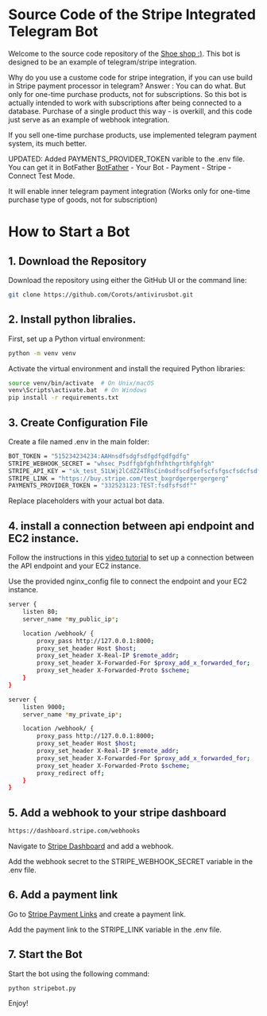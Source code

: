 # Source Code of the Stripe Integrated Telegram Bot

Welcome to the source code repository of the [Shoe shop :)](https://t.me/example_mert_1_bot). This bot is designed to be an example of telegram/stripe integration.

Why do you use a custome code for stripe integration, if you can use build in Stripe payment processor in telegram?
Answer : You can do what. But only for one-time purchase products, not for subscriptions. So this bot is actually intended to work with subscriptions after  being connected to a database. Purchase of a single product this way - is overkill, and this code just serve as an example of webhook integration.

If you sell one-time purchase products, use implemented telegram payment system, its much better.

UPDATED:
Added PAYMENTS_PROVIDER_TOKEN varible to the .env file. You can get it in BotFather [BotFather](https://t.me/botfather) - Your Bot - Payment - Stripe - Connect Test Mode.

It will enable inner telegram payment integration (Works only for one-time purchase type of goods, not for subscription)

# How to Start a Bot

## 1. Download the Repository

Download the repository using either the GitHub UI or the command line:

```bash
git clone https://github.com/Corots/antivirusbot.git
```

## 2. Install python libralies.

First, set up a Python virtual environment:

```bash
python -m venv venv
```

Activate the virtual environment and install the required Python libraries:

```bash
source venv/bin/activate  # On Unix/macOS
venv\Scripts\activate.bat  # On Windows
pip install -r requirements.txt
```

## 3. Create Configuration File

Create a file named .env in the main folder:

```bash
BOT_TOKEN = "515234234234:AAHnsdfsdgfsdfgdfgdfgdfg"
STRIPE_WEBHOOK_SECRET = "whsec_Psdffgbfghfhfhthgrthfghfgh"
STRIPE_API_KEY = "sk_test_51LWj2lCdZZ4TRsCin0sdfscdfsefscfsfgscfsdcfsdfcsdfcsdcf"
STRIPE_LINK = "https://buy.stripe.com/test_bxgrdgergergergerg"
PAYMENTS_PROVIDER_TOKEN = "332523123:TEST:fsdfsfsdf""
```

Replace placeholders with your actual bot data.

## 4. install a connection between api endpoint and EC2 instance.

Follow the instructions in this [video tutorial](https://www.youtube.com/watch?v=UKP0AkAoJiE) to set up a connection between the API endpoint and your EC2 instance.

Use the provided nginx_config file to connect the endpoint and your EC2 instance.

```bash
server {
    listen 80;
    server_name *my_public_ip*;

    location /webhook/ {
        proxy_pass http://127.0.0.1:8000;
        proxy_set_header Host $host;
        proxy_set_header X-Real-IP $remote_addr;
        proxy_set_header X-Forwarded-For $proxy_add_x_forwarded_for;
        proxy_set_header X-Forwarded-Proto $scheme;
    }
}

server {
    listen 9000;
    server_name *my_private_ip*;

    location /webhook/ {
        proxy_pass http://127.0.0.1:8000;
        proxy_set_header Host $host;
        proxy_set_header X-Real-IP $remote_addr;
        proxy_set_header X-Forwarded-For $proxy_add_x_forwarded_for;
        proxy_set_header X-Forwarded-Proto $scheme;
        proxy_redirect off;
    }
}
```

## 5. Add a webhook to your stripe dashboard

```bash
https://dashboard.stripe.com/webhooks
```

Navigate to [Stripe Dashboard](https://dashboard.stripe.com/webhooks) and add a webhook.

Add the webhook secret to the STRIPE_WEBHOOK_SECRET variable in the .env file.

## 6. Add a payment link

Go to [Stripe Payment Links](https://dashboard.stripe.com/payment-links) and create a payment link.

Add the payment link to the STRIPE_LINK variable in the .env file.

## 7. Start the Bot

Start the bot using the following command:

```bash
python stripebot.py
```

Enjoy!
